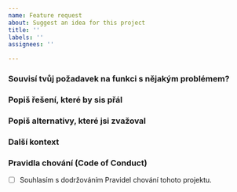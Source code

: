 ```yaml
---
name: Feature request
about: Suggest an idea for this project
title: ''
labels: ''
assignees: ''

---
```


### Souvisí tvůj požadavek na funkci s nějakým problémem?
### Popiš řešení, které by sis přál
### Popiš alternativy, které jsi zvažoval
### Další kontext
### Pravidla chování (Code of Conduct)
- [ ] Souhlasím s dodržováním Pravidel chování tohoto projektu.
